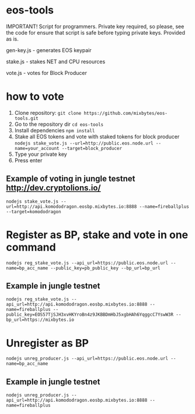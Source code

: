 # eos-tools

IMPORTANT! Script for programmers. Private key required, so please, see the code for ensure that script is safe before typing private keys. Provided as is.

gen-key.js - generates EOS keypair

stake.js - stakes NET and CPU resources

vote.js - votes for Block Producer


# how to vote

1. Clone repository:
```git clone https://github.com/mixbytes/eos-tools.git```
2. Go to the repository dir
```cd eos-tools```
3. Install dependencies
```npm install```
4. Stake all EOS tokens and vote with staked tokens for block producer
```nodejs stake_vote.js --url=http://public.eos.node.url --name=your_account --target=block_producer```
5. Type your private key
6. Press enter

## Example of voting in jungle testnet http://dev.cryptolions.io/

```nodejs stake_vote.js --url=http://api.komododragon.eosbp.mixbytes.io:8888 --name=fireballplus --target=komododragon```

# Register as BP, stake and vote in one command

```nodejs reg_stake_vote.js --api_url=https://public.eos.node.url --name=bp_acc_name --public_key=pb_public_key --bp_url=bp_url```

## Example in jungle testnet
```nodejs reg_stake_vote.js --api_url=http://api.komododragon.eosbp.mixbytes.io:8888 --name=fireballplus --public_key=EOS57TjSJH3xvHKYroBn4z9JKBBDmHbJ5xgbHAh6YqggcC7YswW3R --bp_url=https://mixbytes.io```

# Unregister as BP

```nodejs unreg_producer.js --api_url=https://public.eos.node.url --name=bp_acc_name```

## Example in jungle testnet
```nodejs unreg_producer.js --api_url=http://api.komododragon.eosbp.mixbytes.io:8888 --name=fireballplus```